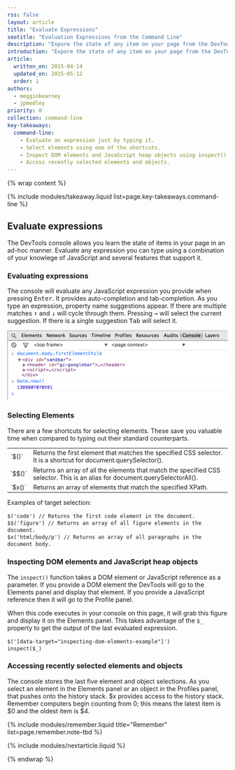 ```yaml
---
rss: false
layout: article
title: "Evaluate Expressions"
seotitle: "Evaluation Expressions from the Command Line"
description: "Expore the state of any item on your page from the DevTools console."
introduction: "Expore the state of any item on your page from the DevTools console using one of its evaluation capabilities."
article:
  written_on: 2015-04-14
  updated_on: 2015-05-12
  order: 1
authors:
  - megginkearney
  - jpmedley
priority: 0
collection: command-line
key-takeaways:
  command-line:
    - Evaluate an expression just by typing it.
    - Select elements using one of the shortcuts.
    - Inspect DOM elements and JavaScript heap objects using inspect().
    - Access recently selected elements and objects.
---
```

{% wrap content %}

{% include modules/takeaway.liquid list=page.key-takeaways.command-line %}

## Evaluate expressions

The DevTools console allows you learn the state of items in your page in an ad-hoc manner.  Evaluate any expression you can type using a combination of your knowlege of JavaScript and several features that support it.

### Evaluating expressions

The console will evaluate any JavaScript expression you provide when pressing <kbd class="kbd">Enter</kbd>. It provides auto-completion and tab-completion. As you type an expression, property name suggestions appear. If there are multiple matches <kbd class="kbd">↑</kbd> and <kbd class="kbd">↓</kbd> will cycle through them. Pressing <kbd class="kbd">→</kbd> will select the current suggestion. If there is a single suggestion <kbd class="kbd">Tab</kbd> will select it.

![Simple expressions in the console.](images/evaluate-expressions.png)

### Selecting Elements

There are a few shortcuts for selecting elements. These save you valuable time when compared to typing out their standard counterparts.

<table>
  <tr>
    <td>`$()`</td>
    <td>Returns the first element that matches the specified CSS selector. It is a shortcut for document.querySelector().</td>
  </tr>
  <tr>
    <td>`$$()`</td>
    <td>Returns an array of all the elements that match the specified CSS selector. This is an alias for document.querySelectorAll().</td>
  </tr>
  <tr>
    <td>`$x()`</td>
    <td>Returns an array of elements that match the specified XPath.</td>
  </tr>
</table>

Examples of target selection:

    $('code') // Returns the first code element in the document.
    $$('figure') // Returns an array of all figure elements in the document.
    $x('html/body/p') // Returns an array of all paragraphs in the document body.

### Inspecting DOM elements and JavaScript heap objects

The `inspect()` function takes a DOM element or JavaScript reference as a parameter. If you provide a DOM element the DevTools will go to the Elements panel and display that element. If you provide a JavaScript reference then it will go to the Profile panel.

When this code executes in your console on this page, it will grab this figure and display it on the Elements panel. This takes advantage of the `$_` property to get the output of the last evaluated expression.

    $('[data-target="inspecting-dom-elements-example"]')
    inspect($_)

### Accessing recently selected elements and objects

The console stores the last five element and object selections. As you select an element in the Elements panel or an object in the Profiles panel, that pushes onto the history stack. $x provides access to the history stack. Remember computers begin counting from 0; this means the latest item is $0 and the oldest item is $4.

{% include modules/remember.liquid title="Remember" list=page.remember.note-tbd %}

{% include modules/nextarticle.liquid %}

{% endwrap %}
